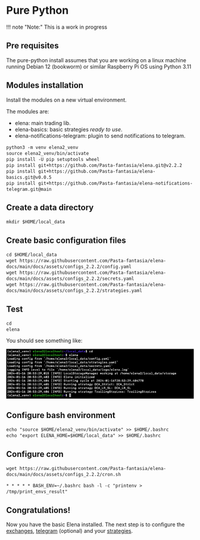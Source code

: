 # Pure Python 

!!! note "Note:" 
    This is a work in progress

## Pre requisites

The pure-python install assumes that you are working on a linux machine running Debian 12 (bookworm) or similar Raspberry Pi OS using Python 3.11

## Modules installation

Install the modules on a new virtual environment.

The modules are:

- elena: main trading lib.
- elena-basics: basic strategies _ready to use_.
- elena-notifications-telegram: plugin to send notifications to telegram.

```shell
python3 -m venv elena2_venv
source elena2_venv/bin/activate
pip install -U pip setuptools wheel
pip install git+https://github.com/Pasta-fantasia/elena.git@v2.2.2
pip install git+https://github.com/Pasta-fantasia/elena-basics.git@v0.0.5 
pip install git+https://github.com/Pasta-fantasia/elena-notifications-telegram.git@main
```

## Create a data directory 

```shell
mkdir $HOME/local_data
```

## Create basic configuration files

```shell
cd $HOME/local_data
wget https://raw.githubusercontent.com/Pasta-fantasia/elena-docs/main/docs/assets/configs_2.2.2/config.yaml
wget https://raw.githubusercontent.com/Pasta-fantasia/elena-docs/main/docs/assets/configs_2.2.2/secrets.yaml
wget https://raw.githubusercontent.com/Pasta-fantasia/elena-docs/main/docs/assets/configs_2.2.2/strategies.yaml
```
## Test

```shell
cd
elena
```
You should see something like:

![img.png](img.png)

## Configure bash environment 
```
echo "source $HOME/elena2_venv/bin/activate" >> $HOME/.bashrc
echo "export ELENA_HOME=$HOME/local_data" >> $HOME/.bashrc
```

## Configure cron

```
wget https://raw.githubusercontent.com/Pasta-fantasia/elena-docs/main/docs/assets/configs_2.2.2/cron.sh
```

```
* * * * * BASH_ENV=~/.bashrc bash -l -c "printenv > /tmp/print_envs_result"
```

## Congratulations!

Now you have the basic Elena installed.
The next step is to configure the [exchanges](/02_config/exchanges/), [telegram](/02_config/telegram/) (optional) and your [strategies](/03_strategies/).